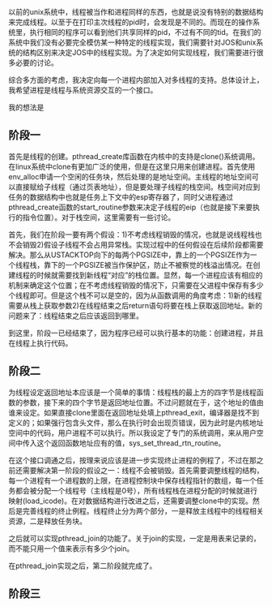 以前的unix系统中，线程被当作和进程同样的东西，也就是说没有特别的数据结构来完成线程。以至于在打印主次线程的pid时，会发现是不同的。而现在的操作系统里，执行相同的程序可以看到他们共享同样的pid，不过有不同的tid。在我们的系统中我们没有必要完全模仿某一种特定的线程实现，我们需要针对JOS和unix系统的结构区别来决定JOS中的线程实现。为了决定如何实现线程，我们需要进行很多必要的讨论。

综合多方面的考虑，我决定向每一个进程内部加入对多线程的支持。总体设计上，我希望进程是线程与系统资源交互的一个接口。

我的想法是

## 阶段一
首先是线程的创建。pthread_create库函数在内核中的支持是clone()系统调用。在linux系统中clone有更加广泛的使用，但是在这里只用来创建进程。首先使用env_alloc申请一个空闲的任务块，然后处理的是地址空间。主线程的地址空间可以直接赋给子线程（通过页表地址），但是要处理子线程的栈空间。栈空间对应到任务的数据结构中也就是任务上下文中的esp寄存器了，同时父进程通过pthread_create函数的start_routine参数来决定子线程的eip（也就是接下来要执行的指令位置）。对于栈空间，这里需要有一些讨论。

首先，我们在阶段一要有两个假设：1)不考虑线程销毁的情况，也就是说线程栈也不会销毁2)假设子线程不会占用异常栈。实现过程中的任何假设在后续阶段都需要解决。那么从USTACKTOP向下的每两个PGSIZE中，靠上的一个PGSIZE作为一个线程栈，靠下的一个PGSIZE被当作保护区，防止不被察觉的栈溢出情况。在创建线程的时候就需要找到新线程“对应”的栈位置。显然，每一个进程应该有相应的机制来确定这个位置；在不考虑线程销毁的情况下，只需要在父进程中保存有多少个线程即可。但是这个栈不可以是空的，因为从函数调用的角度考虑：1)新的线程需要从栈上获取参数2)在线程结束之后return语句将要在栈上获取返回地址。新的问题来了：线程结束之后应该返回到哪里。

到这里，阶段一已经结束了，因为程序已经可以执行基本的功能：创建进程，并且在线程上执行代码。

## 阶段二
为线程设定返回地址本应该是一个简单的事情：线程栈的最上方的四字节是线程函数的参数，接下来的四个字节是返回地址位置。不过问题就在于，这个地址的值由谁来设定。如果直接clone里面在返回地址处填上pthread_exit，编译器是找不到定义的；如果强行包含头文件，那么在执行时会出现页错误，因为此时是内核地址空间中的代码，用户进程不可以执行。所以我设定了专门的系统调用，来从用户空间中传入这个返回函数地址应有的值，sys_set_thread_rtn_routine。

在这个接口调通之后，按理来说应该是进一步实现终止进程的例程了，不过在那之前还需要解决第一阶段的假设之一：线程不会被销毁。首先需要调整线程的结构，每一个进程有一个进程数的上限，在进程控制块中保存线程指针的数组，每一个任务都会被分配一个线程号（主线程是0号），所有线程栈在进程分配的时候就进行映射(load_icode)。在对数据结构进行改进之后，还需要调整clone中的实现。然后是完善线程的终止例程。线程终止分为两个部分，一是释放主线程中的线程相关资源，二是释放任务块。

之后就可以实现pthread_join的功能了。关于join的实现，一定是用表来记录的，而不能只用一个值来表示有多少个join。

在pthread_join实现之后，第二阶段就完成了。

## 阶段三
